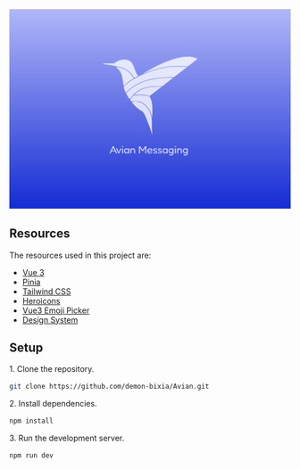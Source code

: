 <img src="src/assets/cover.svg"/>

## Resources

<p>The resources used in this project are:</p>

- <a href="https://vuejs.org/">Vue 3</a>
- <a href="https://pinia.vuejs.org/">Pinia</a>
- <a href="https://tailwindcss.com/">Tailwind CSS</a>
- <a href="https://heroicons.com/">Heroicons</a>
- <a href="https://github.com/delowardev/vue3-emoji-picker">Vue3 Emoji Picker</a>
- <a href="https://www.figma.com/file/P4anyRLoN2NNhDicfFUcqi/Avian-Chat?node-id=0%3A1">Design System</a>

## Setup

<p>1. Clone the repository.</p>

```bash
git clone https://github.com/demon-bixia/Avian.git
```

<p>2. Install dependencies.</p>

```bash
npm install
```

<p>3. Run the development server.</p>

```bash
npm run dev
```

